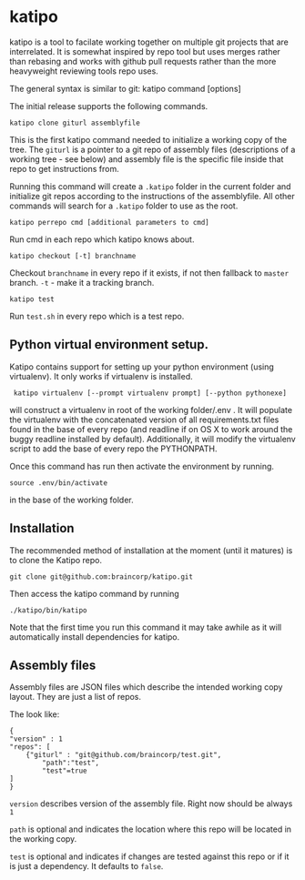 katipo
======
katipo is a tool to facilate working together on multiple git projects that are interrelated. 
It is somewhat inspired by repo tool but uses merges rather than rebasing and works with
github pull requests rather than the more heavyweight reviewing tools repo uses.

The general syntax is similar to git:
    katipo command [options]
    
The initial release supports the following commands.

    katipo clone giturl assemblyfile

This is the first katipo command needed to initialize a working copy of the tree. The `giturl`
is a pointer to a git repo of assembly files (descriptions of a working tree - see below)
and assembly file is the specific file inside that repo to get instructions from.

Running this command will create a `.katipo` folder in the current folder and initialize git repos
according to the instructions of the assemblyfile. All other commands will search for a `.katipo`
folder to use as the root.

    katipo perrepo cmd [additional parameters to cmd]
  
Run cmd in each repo which katipo knows about.

    katipo checkout [-t] branchname

Checkout `branchname` in every repo if it exists, if not then fallback to `master` branch. `-t` - make
it a tracking branch.

    katipo test

Run `test.sh` in every repo which is a test repo.

Python virtual environment setup.
---------------
Katipo contains support for setting up your python environment (using virtualenv).
It only works if virtualenv is installed.

     katipo virtualenv [--prompt virtualenv prompt] [--python pythonexe]

will construct a virtualenv in root of the working folder/.env . It will populate the
virtualenv with the concatenated version of all requirements.txt files found in the base
of every repo (and readline if on OS X to work around the buggy readline installed by 
default). Additionally, it will modify the virtualenv script to add the base of every
repo the PYTHONPATH.

Once this command has run then activate the environment by running.

	source .env/bin/activate

in the base of the working folder.


Installation
--------------
The recommended method of installation at the moment (until it matures) is to clone
the Katipo repo.

    git clone git@github.com:braincorp/katipo.git

Then access the katipo command by running

    ./katipo/bin/katipo   

Note that the first time you run this command it may take awhile as it will automatically
install dependencies for katipo.

Assembly files
--------------
Assembly files are JSON files which describe the intended working copy layout. They are just a 
list of repos.

The look like:

    {
    "version" : 1
    "repos": [
        {"giturl" : "git@github.com/braincorp/test.git",
            "path":"test",
            "test"=true
    ]
    }
    

`version` describes version of the assembly file. Right now should be always `1`

`path` is optional and indicates the location where this repo will be located in the 
working copy.

`test` is optional and indicates if changes are tested against this repo or if it is just
a dependency. It defaults to `false`.



